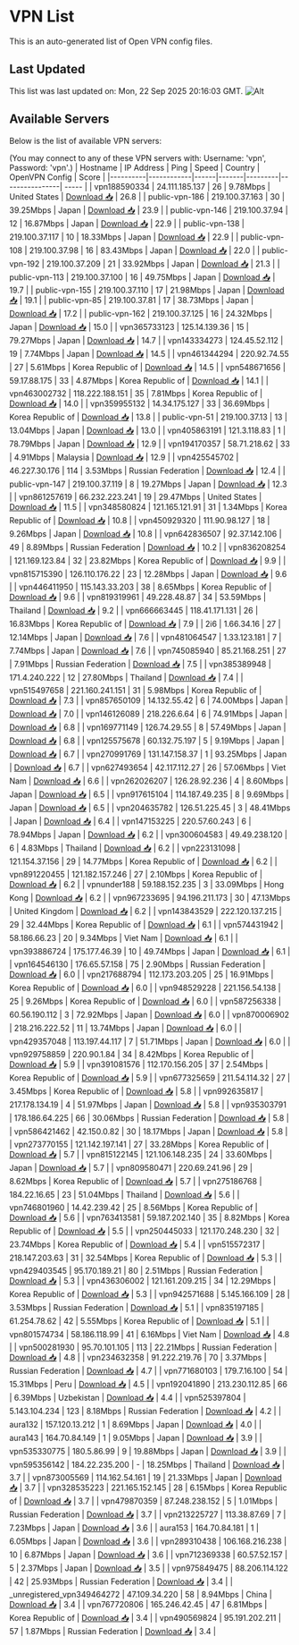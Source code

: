 # VPN List

This is an auto-generated list of Open VPN config files.

## Last Updated

This list was last updated on: Mon, 22 Sep 2025 20:16:03 GMT.
![Alt](https://repobeats.axiom.co/api/embed/186b98318ef1479477931607c1ad7d823f12451f.svg "Repobeats analytics image")

## Available Servers

Below is the list of available VPN servers:

(You may connect to any of these VPN servers with: Username: 'vpn', Password: 'vpn'.)
| Hostname | IP Address | Ping | Speed | Country | OpenVPN Config | Score |
|----------|------------|------|-------|---------|----------------| ----- |
| vpn188590334 | 24.111.185.137 | 26 | 9.78Mbps | United States | [Download 📥](./configs/server_0_US.ovpn) | 26.8 |
| public-vpn-186 | 219.100.37.163 | 30 | 39.25Mbps | Japan | [Download 📥](./configs/server_1_JP.ovpn) | 23.9 |
| public-vpn-146 | 219.100.37.94 | 12 | 16.87Mbps | Japan | [Download 📥](./configs/server_2_JP.ovpn) | 22.9 |
| public-vpn-138 | 219.100.37.117 | 10 | 18.33Mbps | Japan | [Download 📥](./configs/server_3_JP.ovpn) | 22.9 |
| public-vpn-108 | 219.100.37.98 | 16 | 83.43Mbps | Japan | [Download 📥](./configs/server_4_JP.ovpn) | 22.0 |
| public-vpn-192 | 219.100.37.209 | 21 | 33.92Mbps | Japan | [Download 📥](./configs/server_5_JP.ovpn) | 21.3 |
| public-vpn-113 | 219.100.37.100 | 16 | 49.75Mbps | Japan | [Download 📥](./configs/server_6_JP.ovpn) | 19.7 |
| public-vpn-155 | 219.100.37.110 | 17 | 21.98Mbps | Japan | [Download 📥](./configs/server_7_JP.ovpn) | 19.1 |
| public-vpn-85 | 219.100.37.81 | 17 | 38.73Mbps | Japan | [Download 📥](./configs/server_8_JP.ovpn) | 17.2 |
| public-vpn-162 | 219.100.37.125 | 16 | 24.32Mbps | Japan | [Download 📥](./configs/server_9_JP.ovpn) | 15.0 |
| vpn365733123 | 125.14.139.36 | 15 | 79.27Mbps | Japan | [Download 📥](./configs/server_10_JP.ovpn) | 14.7 |
| vpn143334273 | 124.45.52.112 | 19 | 7.74Mbps | Japan | [Download 📥](./configs/server_11_JP.ovpn) | 14.5 |
| vpn461344294 | 220.92.74.55 | 27 | 5.61Mbps | Korea Republic of | [Download 📥](./configs/server_12_KR.ovpn) | 14.5 |
| vpn548671656 | 59.17.88.175 | 33 | 4.87Mbps | Korea Republic of | [Download 📥](./configs/server_13_KR.ovpn) | 14.1 |
| vpn463002732 | 118.222.188.151 | 35 | 7.81Mbps | Korea Republic of | [Download 📥](./configs/server_14_KR.ovpn) | 14.0 |
| vpn359955132 | 14.34.175.127 | 33 | 36.69Mbps | Korea Republic of | [Download 📥](./configs/server_15_KR.ovpn) | 13.8 |
| public-vpn-51 | 219.100.37.13 | 13 | 13.04Mbps | Japan | [Download 📥](./configs/server_16_JP.ovpn) | 13.0 |
| vpn405863191 | 121.3.118.83 | 1 | 78.79Mbps | Japan | [Download 📥](./configs/server_17_JP.ovpn) | 12.9 |
| vpn194170357 | 58.71.218.62 | 33 | 4.91Mbps | Malaysia | [Download 📥](./configs/server_18_MY.ovpn) | 12.9 |
| vpn425545702 | 46.227.30.176 | 114 | 3.53Mbps | Russian Federation | [Download 📥](./configs/server_19_RU.ovpn) | 12.4 |
| public-vpn-147 | 219.100.37.119 | 8 | 19.27Mbps | Japan | [Download 📥](./configs/server_20_JP.ovpn) | 12.3 |
| vpn861257619 | 66.232.223.241 | 19 | 29.47Mbps | United States | [Download 📥](./configs/server_21_US.ovpn) | 11.5 |
| vpn348580824 | 121.165.121.91 | 31 | 1.34Mbps | Korea Republic of | [Download 📥](./configs/server_22_KR.ovpn) | 10.8 |
| vpn450929320 | 111.90.98.127 | 18 | 9.26Mbps | Japan | [Download 📥](./configs/server_23_JP.ovpn) | 10.8 |
| vpn642836507 | 92.37.142.106 | 49 | 8.89Mbps | Russian Federation | [Download 📥](./configs/server_24_RU.ovpn) | 10.2 |
| vpn836208254 | 121.169.123.84 | 32 | 23.82Mbps | Korea Republic of | [Download 📥](./configs/server_25_KR.ovpn) | 9.9 |
| vpn815715390 | 126.110.176.22 | 23 | 12.28Mbps | Japan | [Download 📥](./configs/server_26_JP.ovpn) | 9.6 |
| vpn446411950 | 115.143.33.203 | 38 | 8.65Mbps | Korea Republic of | [Download 📥](./configs/server_27_KR.ovpn) | 9.6 |
| vpn819319961 | 49.228.48.87 | 34 | 53.59Mbps | Thailand | [Download 📥](./configs/server_28_TH.ovpn) | 9.2 |
| vpn666663445 | 118.41.171.131 | 26 | 16.83Mbps | Korea Republic of | [Download 📥](./configs/server_29_KR.ovpn) | 7.9 |
| 2i6 | 1.66.34.16 | 27 | 12.14Mbps | Japan | [Download 📥](./configs/server_30_JP.ovpn) | 7.6 |
| vpn481064547 | 1.33.123.181 | 7 | 7.74Mbps | Japan | [Download 📥](./configs/server_31_JP.ovpn) | 7.6 |
| vpn745085940 | 85.21.168.251 | 27 | 7.91Mbps | Russian Federation | [Download 📥](./configs/server_32_RU.ovpn) | 7.5 |
| vpn385389948 | 171.4.240.222 | 12 | 27.80Mbps | Thailand | [Download 📥](./configs/server_33_TH.ovpn) | 7.4 |
| vpn515497658 | 221.160.241.151 | 31 | 5.98Mbps | Korea Republic of | [Download 📥](./configs/server_34_KR.ovpn) | 7.3 |
| vpn857650109 | 14.132.55.42 | 6 | 74.00Mbps | Japan | [Download 📥](./configs/server_35_JP.ovpn) | 7.0 |
| vpn146126089 | 218.226.6.64 | 6 | 74.91Mbps | Japan | [Download 📥](./configs/server_36_JP.ovpn) | 6.8 |
| vpn169771149 | 126.74.29.55 | 8 | 57.49Mbps | Japan | [Download 📥](./configs/server_37_JP.ovpn) | 6.8 |
| vpn125575678 | 60.132.75.197 | 5 | 9.19Mbps | Japan | [Download 📥](./configs/server_38_JP.ovpn) | 6.7 |
| vpn270991769 | 131.147.158.37 | 1 | 93.25Mbps | Japan | [Download 📥](./configs/server_39_JP.ovpn) | 6.7 |
| vpn627493654 | 42.117.112.27 | 26 | 57.06Mbps | Viet Nam | [Download 📥](./configs/server_40_VN.ovpn) | 6.6 |
| vpn262026207 | 126.28.92.236 | 4 | 8.60Mbps | Japan | [Download 📥](./configs/server_41_JP.ovpn) | 6.5 |
| vpn917615104 | 114.187.49.235 | 8 | 9.69Mbps | Japan | [Download 📥](./configs/server_42_JP.ovpn) | 6.5 |
| vpn204635782 | 126.51.225.45 | 3 | 48.41Mbps | Japan | [Download 📥](./configs/server_43_JP.ovpn) | 6.4 |
| vpn147153225 | 220.57.60.243 | 6 | 78.94Mbps | Japan | [Download 📥](./configs/server_44_JP.ovpn) | 6.2 |
| vpn300604583 | 49.49.238.120 | 6 | 4.83Mbps | Thailand | [Download 📥](./configs/server_45_TH.ovpn) | 6.2 |
| vpn223131098 | 121.154.37.156 | 29 | 14.77Mbps | Korea Republic of | [Download 📥](./configs/server_46_KR.ovpn) | 6.2 |
| vpn891220455 | 121.182.157.246 | 27 | 2.10Mbps | Korea Republic of | [Download 📥](./configs/server_47_KR.ovpn) | 6.2 |
| vpnunder188 | 59.188.152.235 | 3 | 33.09Mbps | Hong Kong | [Download 📥](./configs/server_48_HK.ovpn) | 6.2 |
| vpn967233695 | 94.196.211.173 | 30 | 47.13Mbps | United Kingdom | [Download 📥](./configs/server_49_GB.ovpn) | 6.2 |
| vpn143843529 | 222.120.137.215 | 29 | 32.44Mbps | Korea Republic of | [Download 📥](./configs/server_50_KR.ovpn) | 6.1 |
| vpn574431942 | 58.186.66.23 | 20 | 9.34Mbps | Viet Nam | [Download 📥](./configs/server_51_VN.ovpn) | 6.1 |
| vpn393886724 | 175.177.46.39 | 10 | 49.74Mbps | Japan | [Download 📥](./configs/server_52_JP.ovpn) | 6.1 |
| vpn164546130 | 176.65.57.158 | 75 | 2.90Mbps | Russian Federation | [Download 📥](./configs/server_53_RU.ovpn) | 6.0 |
| vpn217688794 | 112.173.203.205 | 25 | 16.91Mbps | Korea Republic of | [Download 📥](./configs/server_54_KR.ovpn) | 6.0 |
| vpn948529228 | 221.156.54.138 | 25 | 9.26Mbps | Korea Republic of | [Download 📥](./configs/server_55_KR.ovpn) | 6.0 |
| vpn587256338 | 60.56.190.112 | 3 | 72.92Mbps | Japan | [Download 📥](./configs/server_56_JP.ovpn) | 6.0 |
| vpn870006902 | 218.216.222.52 | 11 | 13.74Mbps | Japan | [Download 📥](./configs/server_57_JP.ovpn) | 6.0 |
| vpn429357048 | 113.197.44.117 | 7 | 51.71Mbps | Japan | [Download 📥](./configs/server_58_JP.ovpn) | 6.0 |
| vpn929758859 | 220.90.1.84 | 34 | 8.42Mbps | Korea Republic of | [Download 📥](./configs/server_59_KR.ovpn) | 5.9 |
| vpn391081576 | 112.170.156.205 | 37 | 2.54Mbps | Korea Republic of | [Download 📥](./configs/server_60_KR.ovpn) | 5.9 |
| vpn677325659 | 211.54.114.32 | 27 | 3.45Mbps | Korea Republic of | [Download 📥](./configs/server_61_KR.ovpn) | 5.8 |
| vpn992635817 | 217.178.134.19 | 4 | 51.97Mbps | Japan | [Download 📥](./configs/server_62_JP.ovpn) | 5.8 |
| vpn935303791 | 178.186.64.225 | 66 | 30.06Mbps | Russian Federation | [Download 📥](./configs/server_63_RU.ovpn) | 5.8 |
| vpn586421462 | 42.150.0.82 | 30 | 18.17Mbps | Japan | [Download 📥](./configs/server_64_JP.ovpn) | 5.8 |
| vpn273770155 | 121.142.197.141 | 27 | 33.28Mbps | Korea Republic of | [Download 📥](./configs/server_65_KR.ovpn) | 5.7 |
| vpn815122145 | 121.106.148.235 | 24 | 33.60Mbps | Japan | [Download 📥](./configs/server_66_JP.ovpn) | 5.7 |
| vpn809580471 | 220.69.241.96 | 29 | 8.62Mbps | Korea Republic of | [Download 📥](./configs/server_67_KR.ovpn) | 5.7 |
| vpn275186768 | 184.22.16.65 | 23 | 51.04Mbps | Thailand | [Download 📥](./configs/server_68_TH.ovpn) | 5.6 |
| vpn746801960 | 14.42.239.42 | 25 | 8.56Mbps | Korea Republic of | [Download 📥](./configs/server_69_KR.ovpn) | 5.6 |
| vpn763413581 | 59.187.202.140 | 35 | 8.82Mbps | Korea Republic of | [Download 📥](./configs/server_70_KR.ovpn) | 5.5 |
| vpn250445033 | 121.170.248.230 | 32 | 23.74Mbps | Korea Republic of | [Download 📥](./configs/server_71_KR.ovpn) | 5.4 |
| vpn515572317 | 218.147.203.63 | 31 | 32.54Mbps | Korea Republic of | [Download 📥](./configs/server_72_KR.ovpn) | 5.3 |
| vpn429403545 | 95.170.189.21 | 80 | 2.51Mbps | Russian Federation | [Download 📥](./configs/server_73_RU.ovpn) | 5.3 |
| vpn436306002 | 121.161.209.215 | 34 | 12.29Mbps | Korea Republic of | [Download 📥](./configs/server_74_KR.ovpn) | 5.3 |
| vpn942571688 | 5.145.166.109 | 28 | 3.53Mbps | Russian Federation | [Download 📥](./configs/server_75_RU.ovpn) | 5.1 |
| vpn835197185 | 61.254.78.62 | 42 | 5.55Mbps | Korea Republic of | [Download 📥](./configs/server_76_KR.ovpn) | 5.1 |
| vpn801574734 | 58.186.118.99 | 41 | 6.16Mbps | Viet Nam | [Download 📥](./configs/server_77_VN.ovpn) | 4.8 |
| vpn500281930 | 95.70.101.105 | 113 | 22.21Mbps | Russian Federation | [Download 📥](./configs/server_78_RU.ovpn) | 4.8 |
| vpn234632358 | 91.222.219.76 | 70 | 3.37Mbps | Russian Federation | [Download 📥](./configs/server_79_RU.ovpn) | 4.7 |
| vpn771680103 | 179.7.16.100 | 54 | 15.31Mbps | Peru | [Download 📥](./configs/server_80_PE.ovpn) | 4.5 |
| vpn192041890 | 213.230.112.85 | 66 | 6.39Mbps | Uzbekistan | [Download 📥](./configs/server_81_UZ.ovpn) | 4.4 |
| vpn525397804 | 5.143.104.234 | 123 | 8.18Mbps | Russian Federation | [Download 📥](./configs/server_82_RU.ovpn) | 4.2 |
| aura132 | 157.120.13.212 | 1 | 8.69Mbps | Japan | [Download 📥](./configs/server_83_JP.ovpn) | 4.0 |
| aura143 | 164.70.84.149 | 1 | 9.05Mbps | Japan | [Download 📥](./configs/server_84_JP.ovpn) | 3.9 |
| vpn535330775 | 180.5.86.99 | 9 | 19.88Mbps | Japan | [Download 📥](./configs/server_85_JP.ovpn) | 3.9 |
| vpn595356142 | 184.22.235.200 | - | 18.25Mbps | Thailand | [Download 📥](./configs/server_86_TH.ovpn) | 3.7 |
| vpn873005569 | 114.162.54.161 | 19 | 21.33Mbps | Japan | [Download 📥](./configs/server_87_JP.ovpn) | 3.7 |
| vpn328535223 | 221.165.152.145 | 28 | 6.15Mbps | Korea Republic of | [Download 📥](./configs/server_88_KR.ovpn) | 3.7 |
| vpn479870359 | 87.248.238.152 | 5 | 1.01Mbps | Russian Federation | [Download 📥](./configs/server_89_RU.ovpn) | 3.7 |
| vpn213225727 | 113.38.87.69 | 7 | 7.23Mbps | Japan | [Download 📥](./configs/server_90_JP.ovpn) | 3.6 |
| aura153 | 164.70.84.181 | 1 | 6.05Mbps | Japan | [Download 📥](./configs/server_91_JP.ovpn) | 3.6 |
| vpn289310438 | 106.168.216.238 | 10 | 6.87Mbps | Japan | [Download 📥](./configs/server_92_JP.ovpn) | 3.6 |
| vpn712369338 | 60.57.52.157 | 5 | 2.37Mbps | Japan | [Download 📥](./configs/server_93_JP.ovpn) | 3.5 |
| vpn975849475 | 88.206.114.122 | 42 | 25.93Mbps | Russian Federation | [Download 📥](./configs/server_94_RU.ovpn) | 3.4 |
| _unregistered_vpn349464272 | 47.109.34.220 | 58 | 8.94Mbps | China | [Download 📥](./configs/server_95_CN.ovpn) | 3.4 |
| vpn767720806 | 165.246.42.45 | 47 | 6.81Mbps | Korea Republic of | [Download 📥](./configs/server_96_KR.ovpn) | 3.4 |
| vpn490569824 | 95.191.202.211 | 57 | 1.87Mbps | Russian Federation | [Download 📥](./configs/server_97_RU.ovpn) | 3.4 |
